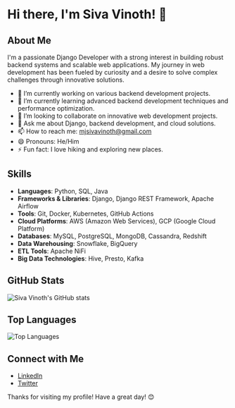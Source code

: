 
# Hi there, I'm Siva Vinoth! 👋

## About Me

I'm a passionate Django Developer with a strong interest in building robust backend systems and scalable web applications. My journey in web development has been fueled by curiosity and a desire to solve complex challenges through innovative solutions.

- 🔭 I’m currently working on various backend development projects.
- 🌱 I’m currently learning advanced backend development techniques and performance optimization.
- 👯 I’m looking to collaborate on innovative web development projects.
- 💬 Ask me about Django, backend development, and cloud solutions.
- 📫 How to reach me: [mjsivavinoth@gmail.com](mailto:mjsivavinoth@gmail.com)
- 😄 Pronouns: He/Him
- ⚡ Fun fact: I love hiking and exploring new places.

## Skills

- **Languages**: Python, SQL, Java
- **Frameworks & Libraries**: Django, Django REST Framework, Apache Airflow
- **Tools**: Git, Docker, Kubernetes, GitHub Actions
- **Cloud Platforms**: AWS (Amazon Web Services), GCP (Google Cloud Platform)
- **Databases**: MySQL, PostgreSQL, MongoDB, Cassandra, Redshift
- **Data Warehousing**: Snowflake, BigQuery
- **ETL Tools**: Apache NiFi
- **Big Data Technologies**: Hive, Presto, Kafka

## GitHub Stats

![Siva Vinoth's GitHub stats](https://github-readme-stats.vercel.app/api?username=sivavinoth&show_icons=true&theme=radical)

## Top Languages

![Top Languages](https://github-readme-stats.vercel.app/api/top-langs/?username=sivavinoth&layout=compact&theme=radical)

## Connect with Me

- [LinkedIn](https://www.linkedin.com/in/sivavinoth)
- [Twitter](https://twitter.com/sivavinoth)

Thanks for visiting my profile! Have a great day! 😊
